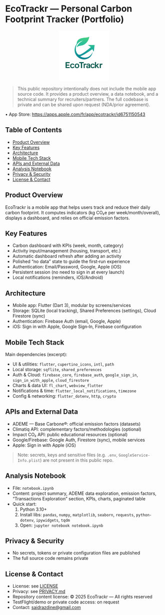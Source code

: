 # EcoTrackr — Personal Carbon Footprint Tracker (Portfolio)

<p align="center">
  <img src="logo.png" alt="EcoTrackr logo" width="160" />
</p>

> This public repository intentionally does not include the mobile app source code. It provides a product overview, a data notebook, and a technical summary for recruiters/partners. The full codebase is private and can be shared upon request (NDA/prior agreement).

• App Store: https://apps.apple.com/fr/app/ecotrackr/id6751150543

## Table of Contents
- [Product Overview](#product-overview)
- [Key Features](#key-features)
- [Architecture](#architecture)
- [Mobile Tech Stack](#mobile-tech-stack)
- [APIs and External Data](#apis-and-external-data)
- [Analysis Notebook](#analysis-notebook)
- [Privacy & Security](#privacy--security)
- [License & Contact](#license--contact)

## Product Overview
EcoTrackr is a mobile app that helps users track and reduce their daily carbon footprint. It computes indicators (kg CO₂e per week/month/overall), displays a dashboard, and relies on official emission factors.

## Key Features
- Carbon dashboard with KPIs (week, month, category)
- Activity input/management (housing, transport, etc.)
- Automatic dashboard refresh after adding an activity
- Polished “no data” state to guide the first‑run experience
- Authentication: Email/Password, Google, Apple (iOS)
- Persistent session (no need to sign in at every launch)
- Local notifications (reminders, iOS/Android)

## Architecture
- Mobile app: Flutter (Dart 3), modular by screens/services
- Storage: SQLite (local tracking), Shared Preferences (settings), Cloud Firestore (sync)
- Authentication: Firebase Auth (email, Google, Apple)
- iOS: Sign in with Apple, Google Sign‑In, Firebase configuration

## Mobile Tech Stack
Main dependencies (excerpt):
- UI & utilities: `flutter`, `cupertino_icons`, `intl`, `path`
- Local storage: `sqflite`, `shared_preferences`
- Auth & Cloud: `firebase_core`, `firebase_auth`, `google_sign_in`, `sign_in_with_apple`, `cloud_firestore`
- Charts & data UI: `fl_chart`, `webview_flutter`
- Notifications & time: `flutter_local_notifications`, `timezone`
- Config & networking: `flutter_dotenv`, `http`, `crypto`

## APIs and External Data
- ADEME — Base Carbone®: official emission factors (datasets)
- Climatiq API: complementary factors/methodologies (optional)
- Impact CO₂ API: public educational resources (optional)
- Google/Firebase: Google Auth, Firestore (sync), mobile services
- Apple: Sign in with Apple (iOS)

> Note: secrets, keys and sensitive files (e.g. `.env`, `GoogleService-Info.plist`) are not present in this public repo.

## Analysis Notebook
- File: `notebook.ipynb`
- Content: project summary, ADEME data exploration, emission factors, “Transactions Exploration” section, KPIs, charts, paginated table
- Quick start:
  1. Python 3.10+
  2. Install libs: `pandas`, `numpy`, `matplotlib`, `seaborn`, `requests`, `python-dotenv`, `ipywidgets`, `tqdm`
  3. Open: `jupyter notebook notebook.ipynb`

## Privacy & Security
- No secrets, tokens or private configuration files are published
- The full source code remains private

## License & Contact
- License: see [LICENSE](LICENSE)
- Privacy: see [PRIVACY.md](PRIVACY.md)
- Repository content license: © 2025 EcoTrackr — All rights reserved
- TestFlight/demo or private code access: on request
- Contact: saidrazdine@gmail.com

<!-- The default Flutter README scaffold was removed for clarity in this public portfolio. -->
